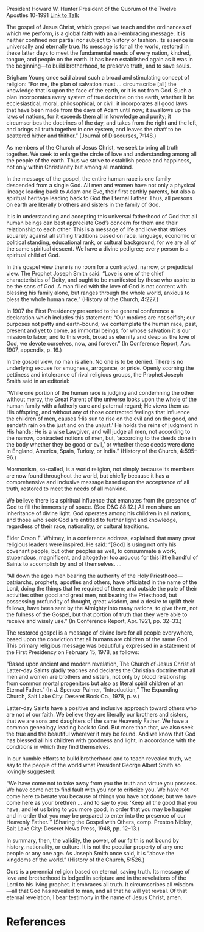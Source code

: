 President Howard W. Hunter
President of the Quorum of the Twelve Apostles
10-1991
[Link to Talk](https://www.churchofjesuschrist.org/study/general-conference/1991/10/the-gospel-a-global-faith?lang=eng)

The gospel of Jesus Christ, which gospel we teach and the ordinances of which we perform, is a global faith with an all-embracing message. It is neither confined nor partial nor subject to history or fashion. Its essence is universally and eternally true. Its message is for all the world, restored in these latter days to meet the fundamental needs of every nation, kindred, tongue, and people on the earth. It has been established again as it was in the beginning—to build brotherhood, to preserve truth, and to save souls.

Brigham Young once said about such a broad and stimulating concept of religion: “For me, the plan of salvation must … circumscribe [all] the knowledge that is upon the face of the earth, or it is not from God. Such a plan incorporates every system of true doctrine on the earth, whether it be ecclesiastical, moral, philosophical, or civil: it incorporates all good laws that have been made from the days of Adam until now; it swallows up the laws of nations, for it exceeds them all in knowledge and purity; it circumscribes the doctrines of the day, and takes from the right and the left, and brings all truth together in one system, and leaves the chaff to be scattered hither and thither.” (Journal of Discourses, 7:148.)

As members of the Church of Jesus Christ, we seek to bring all truth together. We seek to enlarge the circle of love and understanding among all the people of the earth. Thus we strive to establish peace and happiness, not only within Christianity but among all mankind.

In the message of the gospel, the entire human race is one family descended from a single God. All men and women have not only a physical lineage leading back to Adam and Eve, their first earthly parents, but also a spiritual heritage leading back to God the Eternal Father. Thus, all persons on earth are literally brothers and sisters in the family of God.

It is in understanding and accepting this universal fatherhood of God that all human beings can best appreciate God’s concern for them and their relationship to each other. This is a message of life and love that strikes squarely against all stifling traditions based on race, language, economic or political standing, educational rank, or cultural background, for we are all of the same spiritual descent. We have a divine pedigree; every person is a spiritual child of God.

In this gospel view there is no room for a contracted, narrow, or prejudicial view. The Prophet Joseph Smith said: “Love is one of the chief characteristics of Deity, and ought to be manifested by those who aspire to be the sons of God. A man filled with the love of God is not content with blessing his family alone, but ranges through the whole world, anxious to bless the whole human race.” (History of the Church, 4:227.)

In 1907 the First Presidency presented to the general conference a declaration which includes this statement: “Our motives are not selfish; our purposes not petty and earth-bound; we contemplate the human race, past, present and yet to come, as immortal beings, for whose salvation it is our mission to labor; and to this work, broad as eternity and deep as the love of God, we devote ourselves, now, and forever.” (In Conference Report, Apr. 1907, appendix, p. 16.)

In the gospel view, no man is alien. No one is to be denied. There is no underlying excuse for smugness, arrogance, or pride. Openly scorning the pettiness and intolerance of rival religious groups, the Prophet Joseph Smith said in an editorial:

“While one portion of the human race is judging and condemning the other without mercy, the Great Parent of the universe looks upon the whole of the human family with a fatherly care and paternal regard; He views them as His offspring, and without any of those contracted feelings that influence the children of men, causes ‘His sun to rise on the evil and on the good, and sendeth rain on the just and on the unjust.’ He holds the reins of judgment in His hands; He is a wise Lawgiver, and will judge all men, not according to the narrow, contracted notions of men, but, ‘according to the deeds done in the body whether they be good or evil,’ or whether these deeds were done in England, America, Spain, Turkey, or India.” (History of the Church, 4:595–96.)

Mormonism, so-called, is a world religion, not simply because its members are now found throughout the world, but chiefly because it has a comprehensive and inclusive message based upon the acceptance of all truth, restored to meet the needs of all mankind.

We believe there is a spiritual influence that emanates from the presence of God to fill the immensity of space. (See D&C 88:12.) All men share an inheritance of divine light. God operates among his children in all nations, and those who seek God are entitled to further light and knowledge, regardless of their race, nationality, or cultural traditions.

Elder Orson F. Whitney, in a conference address, explained that many great religious leaders were inspired. He said: “[God] is using not only his covenant people, but other peoples as well, to consummate a work, stupendous, magnificent, and altogether too arduous for this little handful of Saints to accomplish by and of themselves. …

“All down the ages men bearing the authority of the Holy Priesthood—patriarchs, prophets, apostles and others, have officiated in the name of the Lord, doing the things that he required of them; and outside the pale of their activities other good and great men, not bearing the Priesthood, but possessing profundity of thought, great wisdom, and a desire to uplift their fellows, have been sent by the Almighty into many nations, to give them, not the fulness of the Gospel, but that portion of truth that they were able to receive and wisely use.” (In Conference Report, Apr. 1921, pp. 32–33.)

The restored gospel is a message of divine love for all people everywhere, based upon the conviction that all humans are children of the same God. This primary religious message was beautifully expressed in a statement of the First Presidency on February 15, 1978, as follows:

“Based upon ancient and modern revelation, The Church of Jesus Christ of Latter-day Saints gladly teaches and declares the Christian doctrine that all men and women are brothers and sisters, not only by blood relationship from common mortal progenitors but also as literal spirit children of an Eternal Father.” (In J. Spencer Palmer, “Introduction,” The Expanding Church, Salt Lake City: Deseret Book Co., 1978, p. v.)

Latter-day Saints have a positive and inclusive approach toward others who are not of our faith. We believe they are literally our brothers and sisters, that we are sons and daughters of the same Heavenly Father. We have a common genealogy leading back to God. But more than that, we also seek the true and the beautiful wherever it may be found. And we know that God has blessed all his children with goodness and light, in accordance with the conditions in which they find themselves.

In our humble efforts to build brotherhood and to teach revealed truth, we say to the people of the world what President George Albert Smith so lovingly suggested:

“We have come not to take away from you the truth and virtue you possess. We have come not to find fault with you nor to criticize you. We have not come here to berate you because of things you have not done; but we have come here as your brethren … and to say to you: ‘Keep all the good that you have, and let us bring to you more good, in order that you may be happier and in order that you may be prepared to enter into the presence of our Heavenly Father.’” (Sharing the Gospel with Others, comp. Preston Nibley, Salt Lake City: Deseret News Press, 1948, pp. 12–13.)

In summary, then, the validity, the power, of our faith is not bound by history, nationality, or culture. It is not the peculiar property of any one people or any one age. As Joseph Smith once said, it is “above the kingdoms of the world.” (History of the Church, 5:526.)

Ours is a perennial religion based on eternal, saving truth. Its message of love and brotherhood is lodged in scripture and in the revelations of the Lord to his living prophet. It embraces all truth. It circumscribes all wisdom—all that God has revealed to man, and all that he will yet reveal. Of that eternal revelation, I bear testimony in the name of Jesus Christ, amen.

# References
